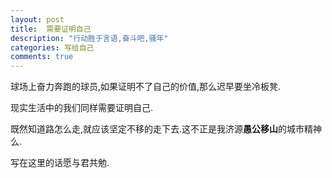 ```yaml
---
layout: post
title:  需要证明自己
description: "行动胜于言语,奋斗吧,骚年"
categories: 写给自己 
comments: true
---
```


球场上奋力奔跑的球员,如果证明不了自己的价值,那么迟早要坐冷板凳.

现实生活中的我们同样需要证明自己.

<!--more-->
既然知道路怎么走,就应该坚定不移的走下去.这不正是我济源**愚公移山**的城市精神么.

写在这里的话愿与君共勉.


